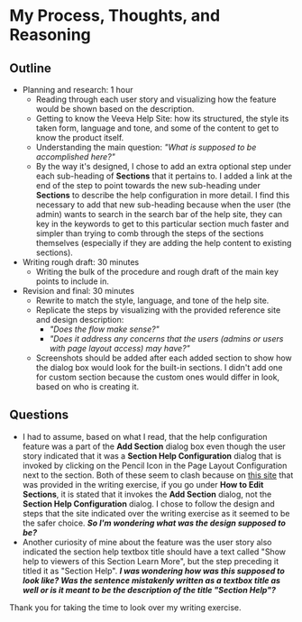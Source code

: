 # My Process, Thoughts, and Reasoning

## Outline
- Planning and research: 1 hour
  - Reading through each user story and visualizing how the feature would be shown based on the description.
  - Getting to know the Veeva Help Site: how its structured, the style its taken form, language and tone, and some of the content to get to know the product itself.
  - Understanding the main question: *"What is supposed to be accomplished here?"*
  - By the way it's designed, I chose to add an extra optional step under each sub-heading of **Sections** that it pertains to. I added a link at the end of the step to point towards the new sub-heading under **Sections** to describe the help configuration in more detail. I find this necessary to add that new sub-heading because when the user (the admin) wants to search in the search bar of the help site, they can key in the keywords to get to this particular section much faster and simpler than trying to comb through the steps of the sections themselves (especially if they are adding the help content to existing sections).
- Writing rough draft: 30 minutes
  - Writing the bulk of the procedure and rough draft of the main key points to include in.
- Revision and final: 30 minutes
  - Rewrite to match the style, language, and tone of the help site.
  - Replicate the steps by visualizing with the provided reference site and design description: 
    - *"Does the flow make sense?"*
    - *"Does it address any concerns that the users (admins or users with page layout access) may have?"*
  - Screenshots should be added after each added section to show how the dialog box would look for the built-in sections. I didn't add one for custom section because the custom ones would differ in look, based on who is creating it.

## Questions
- I had to assume, based on what I read, that the help configuration feature was a part of the **Add Section** dialog box even though the user story indicated that it was a **Section Help Configuration** dialog that is invoked by clicking on the Pencil Icon in the Page Layout Configuration next to the section. Both of these seem to clash because on [this site](http://vaulthelp.vod309.com/wordpress/admin-user-help/fields-objects/configuring-object-page-layouts/) that was provided in the writing exercise, if you go under **How to Edit Sections**, it is stated that it invokes the **Add Section** dialog, not the **Section Help Configuration** dialog. I chose to follow the design and steps that the site indicated over the writing exercise as it seemed to be the safer choice. _**So I'm wondering what was the design supposed to be?**_
- Another curiosity of mine about the feature was the user story also indicated the section help textbox title should have a text called "Show help to
viewers of this Section Learn More", but the step preceding it titled it as "Section Help". _**I was wondering how was this supposed to look like? Was the sentence mistakenly written as a textbox title as well or is it meant to be the description of the title "Section Help"?**_

Thank you for taking the time to look over my writing exercise.
